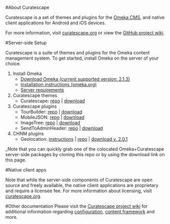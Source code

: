 #About Curatescape

Curatescape is a set of themes and plugins for the [Omeka CMS](http://omeka.org), and native client applications for Android and iOS devices.

For more information, visit [curatescape.org](http://curatescape.org/) or view the [GitHub project wiki](https://github.com/CPHDH/Curatescape/wiki).

#Server-side Setup

Curatescape is a suite of themes and plugins for the Omeka content management system. To get started, install Omeka on the server of your choice.

1. Install Omeka 
	- [Download Omeka (current supported version: 2.1.3)](http://omeka.org/files/omeka-2.1.3.zip) 
	- [Installation instructions (omeka.org)](http://omeka.org/codex/Installation)
	- [Server requirements](https://github.com/CPHDH/Curatescape/wiki/Server-requirements)
2. Curatescape themes 
	- Curatescape: [repo](https://github.com/CPHDH/theme-curatescape) | [download](https://github.com/CPHDH/theme-curatescape/archive/master.zip) 
3. Curatescape plugins 
	- TourBuilder:  [repo](https://github.com/CPHDH/plugin-TourBuilder) | [download](https://github.com/CPHDH/plugin-TourBuilder/archive/master.zip)  
	- MobileJSON: [repo](https://github.com/CPHDH/plugin-MobileJson) | [download](https://github.com/CPHDH/plugin-MobileJson/archive/master.zip) 
	- ImageTree: [repo](https://github.com/CPHDH/plugin-ImageTree) | [download](https://github.com/CPHDH/plugin-ImageTree/archive/master.zip)  
	- SendToAdminHeader: [repo](https://github.com/CPHDH/plugin-SendToAdminHeader) | [download](https://github.com/CPHDH/plugin-SendToAdminHeader/archive/master.zip) 
4. CHNM plugins
	- Geolocation: [instructions](http://omeka.org/codex/Plugins/Geolocation) | [repo](https://github.com/omeka/plugin-Geolocation) | [download v. 2.0.1](http://omeka.org/wordpress/wp-content/uploads/Geolocation-2.0.1.zip) 

_Note that you can quickly grab one of the colocated Omeka+Curatescape server-side packages by cloning this repo or by using the download link on this page.

#Native client apps

Note that while the server-side components of Curatescape are open source and freely available, the native client applications are proprietary and require a licensee fee. For more information about licensing, visit [curatescape.org](http://curatescape.org/).

#Other documentation
Please visit the [Curatescape project wiki](https://github.com/CPHDH/Curatescape/wiki) for additional information regarding [configuration](https://github.com/CPHDH/Curatescape/wiki/Configuring-omeka-for-curatescape), [content framework](https://github.com/CPHDH/Curatescape/wiki/Conceptual-and-organizational-framework) and more.